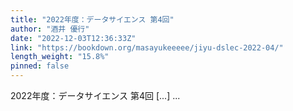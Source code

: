 ```yaml
---
title: "2022年度：データサイエンス 第4回"
author: "酒井 優行"
date: "2022-12-03T12:36:33Z"
link: "https://bookdown.org/masayukeeeee/jiyu-dslec-2022-04/"
length_weight: "15.8%"
pinned: false
---
```


2022年度：データサイエンス 第4回 [...] ...
